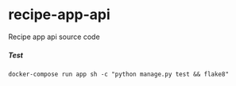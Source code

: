 # recipe-app-api
Recipe app api source code

##### Test

```
docker-compose run app sh -c "python manage.py test && flake8"
```